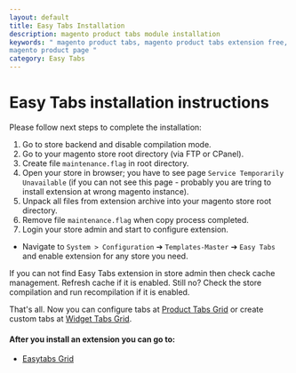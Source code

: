 ```yaml
---
layout: default
title: Easy Tabs Installation
description: magento product tabs module installation
keywords: " magento product tabs, magento product tabs extension free, add tabs
magento product page "
category: Easy Tabs
---
```


# Easy Tabs installation instructions
Please follow next steps to complete the installation:

1. Go to store backend and disable compilation mode.
2. Go to your magento store root directory (via FTP or CPanel).
3. Create file `maintenance.flag` in root directory.
4. Open your store in browser; you have to see page
   `Service Temporarily Unavailable` (if you can not see this page - probably
   you are tring to install extension at wrong magento instance).
5. Unpack all files from extension archive into your magento store root
   directory.
6. Remove file `maintenance.flag` when copy process completed.
7. Login your store admin and start to configure extension.

* Navigate to `System > Configuration` ➔ `Templates-Master` ➔ `Easy Tabs` and
enable extension for any store you need.

If you can not find Easy Tabs extension in store admin then check cache
management. Refresh cache if it is enabled. Still no? Check the store
compilation and run recompilation if it is enabled.

That's all. Now you can configure tabs at [Product Tabs Grid][easytabs_grid]
or create custom tabs at [Widget Tabs Grid]().

#### After you install an extension you can go to:

* [Easytabs Grid][easytabs_grid]

[easytabs_grid]: /m1/extensions/easytabs/#easytabs-grid
